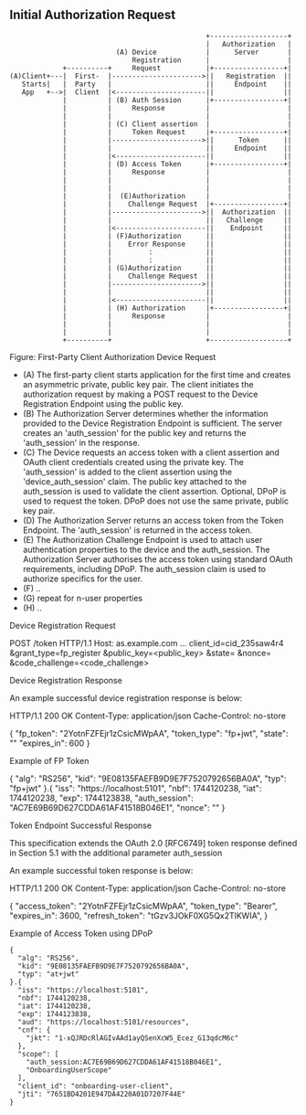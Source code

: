 ## Initial Authorization Request

~~~ ascii-art
                                                +-------------------+
                                                |   Authorization   |
                          (A) Device            |      Server       |
                              Registration      |                   |
             +----------+     Request           |+-----------------+|
(A)Client+---|  First-  |---------------------->||   Registration  ||
   Starts|   |  Party   |                       ||     Endpoint    ||
   App   +-->|  Client  |<----------------------||                 ||
             |          | (B) Auth Session      |+-----------------+|
             |          |     Response          |                   |
             |          |                       |                   |
             |          | (C) Client assertion  |                   |
             |          |     Token Request     |+-----------------+|
             |          |---------------------->||      Token      ||
             |          |                       ||     Endpoint    ||
             |          |<----------------------||                 ||
             |          | (D) Access Token      |+-----------------+|
             |          |     Response          |                   |
             |          |                       |                   |
             |          |                       |                   |
             |          |  (E)Authorization     |                   |
             |          |    Challenge Request  |+-----------------+|
             |          |---------------------->||  Authorization  ||
             |          |                       ||   Challenge     ||
             |          |<----------------------||    Endpoint     ||
             |          | (F)Authorization      ||                 ||
             |          |    Error Response     ||                 ||
             |          |         :             ||                 ||
             |          |         :             ||                 ||
             |          | (G)Authorization      ||                 ||
             |          |    Challenge Request  ||                 ||
             |          |---------------------->||                 ||
             |          |                       ||                 ||
             |          |<----------------------||                 ||
             |          | (H) Authorization     |+-----------------+|
             |          |     Response          |                   |
             |          |                       |                   |
             |          |                       |                   |
             +----------+                       +-------------------+
~~~
Figure: First-Party Client Authorization Device Request

- (A) The first-party client starts application for the first time and creates an asymmetric private, public key pair. The client initiates the authorization request by making a POST request to the Device Registration Endpoint using the public key.
- (B) The Authorization Server determines whether the information provided to the Device Registration Endpoint is sufficient. The server creates an 'auth_session' for the public key and returns the 'auth_session' in the response.
- (C) The Device requests an access token with a client assertion and OAuth client credentials created using the private key. The 'auth_session' is added to the client assertion using the 'device_auth_session' claim. The public key attached to the auth_session is used to validate the client assertion. Optional, DPoP is used to request the token. DPoP does not use the same private, public key pair.
- (D) The Authorization Server returns an access token from the Token Endpoint. The 'auth_session' is returned in the access token. 
- (E) The Authorization Challenge Endpoint is used to attach user authentication properties to the device and the auth_session. The Authorization Server authorises the access token using standard OAuth requirements, including DPoP. The auth_session claim is used to authorize specifics for the user.
- (F) ..
- (G) repeat for n-user properties
- (H) ..


 Device Registration Request

  POST /token HTTP/1.1
    Host: as.example.com
    ...
    client_id=cid_235saw4r4
    &grant_type=fp_register
    &public_key=<public_key>
    &state=<state>
    &nonce=<nonce>
    &code_challenge=<code_challenge>
 
Device Registration Response

   An example successful device registration response is below:

   HTTP/1.1 200 OK
   Content-Type: application/json
   Cache-Control: no-store

   {
     "fp_token": "2YotnFZFEjr1zCsicMWpAA",
     "token_type": "fp+jwt",
     "state": "<state>"
     "expires_in": 600
   }

   Example of FP Token

   {
      "alg": "RS256",
      "kid": "9E08135FAEFB9D9E7F7520792656BA0A",
      "typ": "fp+jwt"
    }.{
      "iss": "https://localhost:5101",
      "nbf": 1744120238,
      "iat": 1744120238,
      "exp": 1744123838,
      "auth_session": "AC7E69B69D627CDDA61AF41518B046E1",
      "nonce": "<nonce>"
    }

Token Endpoint Successful Response

   This specification extends the OAuth 2.0 [RFC6749] token response
   defined in Section 5.1 with the additional parameter auth_session

   An example successful token response is below:

   HTTP/1.1 200 OK
   Content-Type: application/json
   Cache-Control: no-store

   {
     "access_token": "2YotnFZFEjr1zCsicMWpAA",
     "token_type": "Bearer",
     "expires_in": 3600,
     "refresh_token": "tGzv3JOkF0XG5Qx2TlKWIA",
   }

Example of Access Token using DPoP

    {
      "alg": "RS256",
      "kid": "9E08135FAEFB9D9E7F7520792656BA0A",
      "typ": "at+jwt"
    }.{
      "iss": "https://localhost:5101",
      "nbf": 1744120238,
      "iat": 1744120238,
      "exp": 1744123838,
      "aud": "https://localhost:5101/resources",
      "cnf": {
        "jkt": "1-xQJRDcRlAGIvAAd1ayQSenXcW5_Ecez_G13qdcM6c"
      },
      "scope": [
        "auth_session:AC7E69B69D627CDDA61AF41518B046E1",
        "OnboardingUserScope"
      ],
      "client_id": "onboarding-user-client",
      "jti": "7651BD4201E947DA4220A01D7207F44E"
    }